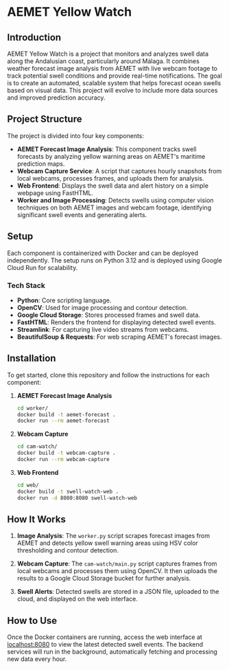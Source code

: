 # AEMET Yellow Watch

## Introduction

AEMET Yellow Watch is a project that monitors and analyzes swell data along the
Andalusian coast, particularly around Málaga.  It combines weather forecast
image analysis from AEMET with live webcam footage to track potential swell
conditions and provide real-time notifications. The goal is to create an automated, 
scalable system that helps forecast ocean swells based on visual data. This
project will evolve to include more data sources and improved prediction
accuracy.


## Project Structure

The project is divided into four key components:

- **AEMET Forecast Image Analysis**: This component tracks swell forecasts by analyzing yellow warning areas on AEMET's maritime prediction maps.
- **Webcam Capture Service**: A script that captures hourly snapshots from local webcams, processes frames, and uploads them for analysis.
- **Web Frontend**: Displays the swell data and alert history on a simple webpage using FastHTML.
- **Worker and Image Processing**: Detects swells using computer vision techniques on both AEMET images and webcam footage, identifying significant swell events and generating alerts.

## Setup

Each component is containerized with Docker and can be deployed independently. The setup runs on Python 3.12 and is deployed using Google Cloud Run for scalability.

### Tech Stack

- **Python**: Core scripting language.
- **OpenCV**: Used for image processing and contour detection.
- **Google Cloud Storage**: Stores processed frames and swell data.
- **FastHTML**: Renders the frontend for displaying detected swell events.
- **Streamlink**: For capturing live video streams from webcams.
- **BeautifulSoup & Requests**: For web scraping AEMET's forecast images.

## Installation

To get started, clone this repository and follow the instructions for each component:

1. **AEMET Forecast Image Analysis**
    ```bash
    cd worker/
    docker build -t aemet-forecast .
    docker run --rm aemet-forecast
    ```

2. **Webcam Capture**
    ```bash
    cd cam-watch/
    docker build -t webcam-capture .
    docker run --rm webcam-capture
    ```

3. **Web Frontend**
    ```bash
    cd web/
    docker build -t swell-watch-web .
    docker run -d 8080:8080 swell-watch-web
    ```

## How It Works

1. **Image Analysis**: The `worker.py` script scrapes forecast images from AEMET and detects yellow swell warning areas using HSV color thresholding and contour detection.
   
2. **Webcam Capture**: The `cam-watch/main.py` script captures frames from local webcams and processes them using OpenCV. It then uploads the results to a Google Cloud Storage bucket for further analysis.

3. **Swell Alerts**: Detected swells are stored in a JSON file, uploaded to the cloud, and displayed on the web interface.


## How to Use

Once the Docker containers are running, access the web interface at [localhost:8080](http://localhost:8080) to view the latest detected swell events. The backend services will run in the background, automatically fetching and processing new data every hour.
